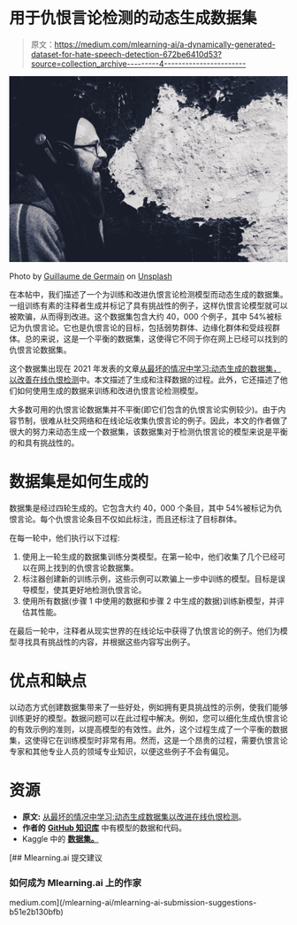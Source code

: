 # 用于仇恨言论检测的动态生成数据集

> 原文：<https://medium.com/mlearning-ai/a-dynamically-generated-dataset-for-hate-speech-detection-672be6410d53?source=collection_archive---------4----------------------->

![](img/03f56f72ea8e8eba91169bbee51faf4c.png)

Photo by [Guillaume de Germain](https://unsplash.com/@guillaumedegermain?utm_source=medium&utm_medium=referral) on [Unsplash](https://unsplash.com?utm_source=medium&utm_medium=referral)

在本帖中，我们描述了一个为训练和改进仇恨言论检测模型而动态生成的数据集。一组训练有素的注释者生成并标记了具有挑战性的例子，这样仇恨言论模型就可以被欺骗，从而得到改进。这个数据集包含大约 40，000 个例子，其中 54%被标记为仇恨言论。它也是仇恨言论的目标，包括弱势群体、边缘化群体和受歧视群体。总的来说，这是一个平衡的数据集，这使得它不同于你在网上已经可以找到的仇恨言论数据集。

这个数据集出现在 2021 年发表的文章[从最坏的情况中学习:动态生成的数据集，以改善在线仇恨检测](https://aclanthology.org/2021.acl-long.132.pdf)中。本文描述了生成和注释数据的过程。此外，它还描述了他们如何使用生成的数据来训练和改进仇恨言论检测模型。

大多数可用的仇恨言论数据集并不平衡(即它们包含的仇恨言论实例较少)。由于内容节制，很难从社交网络和在线论坛收集仇恨言论的例子。因此，本文的作者做了很大的努力来动态生成一个数据集，该数据集对于检测仇恨言论的模型来说是平衡的和具有挑战性的。

# 数据集是如何生成的

数据集是经过四轮生成的。它包含大约 40，000 个条目，其中 54%被标记为仇恨言论。每个仇恨言论条目不仅如此标注，而且还标注了目标群体。

在每一轮中，他们执行以下过程:

1.  使用上一轮生成的数据集训练分类模型。在第一轮中，他们收集了几个已经可以在网上找到的仇恨言论数据集。
2.  标注器创建新的训练示例，这些示例可以欺骗上一步中训练的模型。目标是误导模型，使其更好地检测仇恨言论。
3.  使用所有数据(步骤 1 中使用的数据和步骤 2 中生成的数据)训练新模型，并评估其性能。

在最后一轮中，注释者从现实世界的在线论坛中获得了仇恨言论的例子。他们为模型寻找具有挑战性的内容，并根据这些内容写出例子。

# 优点和缺点

以动态方式创建数据集带来了一些好处，例如拥有更具挑战性的示例，使我们能够训练更好的模型。数据问题可以在此过程中解决。例如，您可以细化生成仇恨言论的有效示例的准则，以提高模型的有效性。此外，这个过程生成了一个平衡的数据集，这使得它在训练模型时非常有用。然而，这是一个昂贵的过程，需要仇恨言论专家和其他专业人员的领域专业知识，以便这些例子不会有偏见。

# 资源

*   **原文:** [从最坏的情况中学习:动态生成数据集以改进在线仇恨检测](https://aclanthology.org/2021.acl-long.132.pdf)。
*   **作者的** [**GitHub 知识库**](https://github.com/bvidgen/Dynamically-Generated-Hate-Speech-Dataset) 中有模型的数据和代码。
*   Kaggle 中的 [**数据集。**](https://www.kaggle.com/datasets/usharengaraju/dynamically-generated-hate-speech-dataset)

[](/mlearning-ai/mlearning-ai-submission-suggestions-b51e2b130bfb) [## Mlearning.ai 提交建议

### 如何成为 Mlearning.ai 上的作家

medium.com](/mlearning-ai/mlearning-ai-submission-suggestions-b51e2b130bfb)
